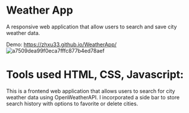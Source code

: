 # Weather App
A responsive web application that allow users to search and save city weather data.

Demo:
https://zhxu33.github.io/WeatherApp/
![a7509dea99f0eca7fffc877b4ed78aef](https://user-images.githubusercontent.com/77419802/210733789-6d47c94c-2ebd-450e-8e80-528598b6c8c5.gif)

# Tools used HTML, CSS, Javascript:
This is a frontend web application that allows users to search for city weather data using OpenWeatherAPI. I incorporated a side bar to store search history with options to favorite or delete cities.


